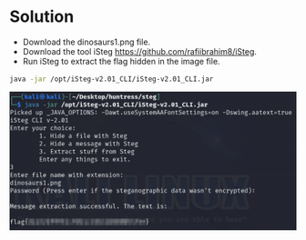 # Solution
- Download the dinosaurs1.png file.
- Download the tool iSteg https://github.com/rafiibrahim8/iSteg.
- Run iSteg to extract the flag hidden in the image file.
```bash
java -jar /opt/iSteg-v2.01_CLI/iSteg-v2.01_CLI.jar
```
![Alt text](image.png)
